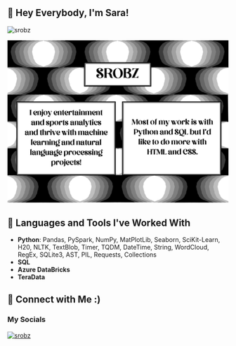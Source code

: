 ## 🐶 Hey Everybody, I'm Sara!

<p align="left"> <img src="https://komarev.com/ghpvc/?username=srobz&label=Profile%20views&color=0e75b6&style=flat" alt="srobz" /> </p>

<img src="https://raw.githubusercontent.com/srobz/srobz/main/githubpage.png">


## 🐶 Languages and Tools I've Worked With

* **Python**: Pandas, PySpark, NumPy, MatPlotLib, Seaborn, SciKit-Learn, H20, NLTK, TextBlob, Timer, TQDM, DateTime, String, WordCloud, RegEx, SQLite3, AST, PIL, Requests, Collections
* **SQL**
* **Azure DataBricks**
* **TeraData**




 
## 🐶 Connect with Me :)

<h3 align="left">My Socials</h3>
<p align="left">
<a href="https://twitter.com/DataSciSrobz" target="blank"><img align="center" src="https://raw.githubusercontent.com/rahuldkjain/github-profile-readme-generator/master/src/images/icons/Social/twitter.svg" alt="srobz" height="30" width="40" /></a>


<!--
**srobz/srobz** is a ✨ _special_ ✨ repository because its `README.md` (this file) appears on your GitHub profile.

Here are some ideas to get you started:

- 🔭 I’m currently working on ...
- 🌱 I’m currently learning ...
- 👯 I’m looking to collaborate on ...
- 🤔 I’m looking for help with ...
- 💬 Ask me about ...
- 📫 How to reach me: ...
- 😄 Pronouns: ...
- ⚡ Fun fact: ...
-->
